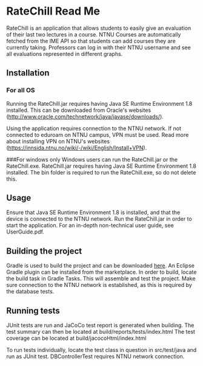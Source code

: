 # RateChill Read Me

RateChill is an application that allows students to easily give an 
evaluation of their last two lectures in a course. NTNU Courses are 
automatically fetched from the IME API so that students can add courses 
they are currently taking. Professors can log in with their NTNU username 
and see all evaluations represented in different graphs.


## Installation

### For all OS
Running the RateChill.jar requires having Java SE Runtime Environment 1.8
installed. This can be downloaded from Oracle's websites
(http://www.oracle.com/technetwork/java/javase/downloads/).

Using the application requires connection to the NTNU network.
If not connected to eduroam on NTNU campus, VPN must be used. 
Read more about installing VPN on NTNU's websites
(https://innsida.ntnu.no/wiki/-/wiki/English/Install+VPN).

###For windows only
Windows users can run the RateChill.jar or the RateChill.exe. RateChill.jar
requires having Java SE Runtime Environment 1.8 installed. The bin
folder is required to run the RateChill.exe, so do not delete this.


## Usage

Ensure that Java SE Runtime Environment 1.8 is installed, and that the
device is connected to the NTNU network. 
Run the RateChill.jar in order to start the application.
For an in-depth non-technical user guide, see UserGuide.pdf.


## Building the project

Gradle is used to build the project and can be downloaded 
[here](https://gradle.org/install).
An Eclipse Gradle plugin can be installed from the marketplace.
In order to build, locate the build task in Gradle Tasks.
This will assemble and test the project. Make sure connection to the 
NTNU network is established, as this is required by the database tests. 


## Running tests
JUnit tests are run and JaCoCo test report is generated when building.
The test summary can then be located at build/reports/tests/index.html
The test coverage can be located at build/jacocoHtml/index.html

To run tests individually, locate the test class in question in
src/test/java and run as JUnit test.
DBControllerTest requires NTNU network connection.

